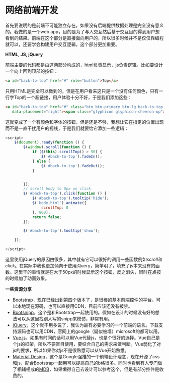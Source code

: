 # 网络前端开发

首先要说明的是前端不可能独立存在，如果没有后端提供数据处理是完全没有意义的。我做的是一个web app，目的是为了与人交互然后基于交互目的得到用户想看到的结果。前端在这个部分是直接面向用户的，所以很多时候并不是仅仅靠编程就可以，还要学会构建用户交互逻辑，这个部分更加重要。

**HTML, JS, jQuery**

前端主要的代码都是由这两部分构成的，html负责显示，js负责逻辑。比如要设计一个向上回到顶部的按钮：

```html
<a id="back-to-top" href="#" role="button">Top</a>
```

只用HTML是完全可以做到的，但是在用户看来这只是一个没有任何颜色，只有一行字Top的一个超链接，用户体验十分不好，于是我们添加这些：

```html
<a id="back-to-top" href="#" class="btn btn-primary btn-lg back-to-top pull-right" role="button" data-toggle="tooltip"
   data-placement="right"><span class="glyphicon glyphicon-chevron-up"></span></a>
```

这就变成了一个有颜色和字体的按钮，但是还是不够，我想让它在指定的位置出现而不是一直干扰用户的视线，于是我们就要给它添加一些逻辑：

```javascript
<script>
    $(document).ready(function () {
        $(window).scroll(function () {
            if ($(this).scrollTop() > 50) {
                $('#back-to-top').fadeIn();
            } else {
                $('#back-to-top').fadeOut();
            }


        });
        // scroll body to 0px on click
        $('#back-to-top').click(function () {
            $('#back-to-top').tooltip('hide');
            $('body,html').animate({
                scrollTop: 0
            }, 800);
            return false;
        });

        $('#back-to-top').tooltip('show');

    });

</script>
```

这里使用jQuery的原因由很多，其中就有它可以很好的调用一些函数例如*scroll*和*click*。在实际中我也更加倾向于使用jQuery，简单明了，填充了js本来没有的函数。这里干的事情就是在大于50px的时候显示这个按钮，反之消失，同时在点按的时候加了动画效果。

**一些资源分享**

* [Bootstrap](http://getbootstrap.com/)，现在已经出到第四个版本了，是很棒的基本前端控件的平台。可以本地现在源码，也可以直接用CDN，目前应该还没有被禁。
* [Bootsnipp](https://bootsnipp.com/)，这个是和Bootstrap一起使用的。假如在设计的时候没有好的想法可以从这里找别人写的snipp来模仿，非常有用。
* [jQuery](https://jquery.com/)，这个就不用多说了，我认为最有必要学习的一个前端的语言。下载支持源码也可以用CDN，官网上的google（疑似被墙）microsoft的都可以用。
* [Vue.js](https://vuejs.org/)，如果有时间的话可以用Vue代替js，也是个很好的选择。Vue自己是个js的框架，所以不要盲目使用，要结合自己的需求来做判断。Vue弱化了对js的要求，所以如果你对js不是很熟悉可以从Vue开始熟悉。
* [Material Design](https://getmdl.io/)，这个是Google强推的一个前端设计理念，现在开源了css和js，配合Bootstrap一起用可以提高自己的b格很多。同时也看到有人专门做了相辅相成的[MDB](https://mdbootstrap.com/)，如果懒得自己去设计可以参考这个，但是有部分控件是收费的。
